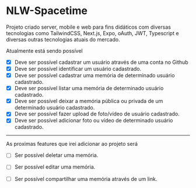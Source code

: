 # NLW-Spacetime

Projeto criado server, mobile e web para fins didáticos com diversas tecnologias como TailwindCSS, Next.js, Expo, oAuth, JWT,  Typescript e diversas outras tecnologias atuais do mercado.


Atualmente está sendo possível 
- [x] Deve ser possível cadastrar um usuário através de uma conta no Github
- [x] Deve ser possível identificar um usuário cadastrado.
- [x] Deve ser possível cadastrar uma memória de determinado usuário cadastrado.
- [x] Deve ser possível listar uma memória de determinado usuário cadastrado.
- [x] Deve ser possível deixar a memória pública ou privada de um determinado usuário cadastrado.
- [x] Deve ser possível fazer upload de foto/vídeo de usuário cadastrado.
- [x] Deve ser possível adicionar foto ou vídeo de determinado usuário cadastrado.

-----
As proximas features que irei adicionar ao projeto será 
- [ ] Ser possível deletar uma memória.

- [ ] Ser possível editar uma memória.
- [ ] Ser possível compartilhar uma memória através de um link.
